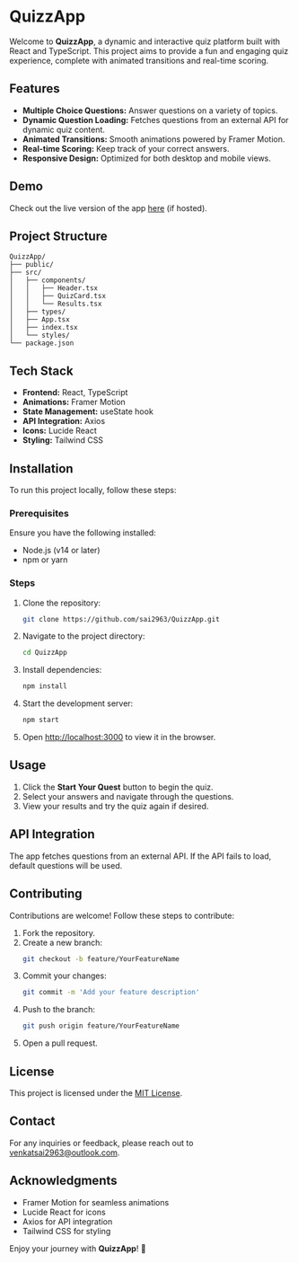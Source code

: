 # QuizzApp

Welcome to **QuizzApp**, a dynamic and interactive quiz platform built with React and TypeScript. This project aims to provide a fun and engaging quiz experience, complete with animated transitions and real-time scoring.

## Features
- **Multiple Choice Questions:** Answer questions on a variety of topics.
- **Dynamic Question Loading:** Fetches questions from an external API for dynamic quiz content.
- **Animated Transitions:** Smooth animations powered by Framer Motion.
- **Real-time Scoring:** Keep track of your correct answers.
- **Responsive Design:** Optimized for both desktop and mobile views.

## Demo
Check out the live version of the app [here]([https://quizzapp.vercel.app/](https://vercel.com/sais-projects-fa016d87/quizz-app)) (if hosted).

## Project Structure
```
QuizzApp/
├── public/
├── src/
│   ├── components/
│   │   ├── Header.tsx
│   │   ├── QuizCard.tsx
│   │   └── Results.tsx
│   ├── types/
│   ├── App.tsx
│   ├── index.tsx
│   └── styles/
└── package.json
```

## Tech Stack
- **Frontend:** React, TypeScript
- **Animations:** Framer Motion
- **State Management:** useState hook
- **API Integration:** Axios
- **Icons:** Lucide React
- **Styling:** Tailwind CSS

## Installation

To run this project locally, follow these steps:

### Prerequisites
Ensure you have the following installed:
- Node.js (v14 or later)
- npm or yarn

### Steps
1. Clone the repository:
   ```bash
   git clone https://github.com/sai2963/QuizzApp.git
   ```
2. Navigate to the project directory:
   ```bash
   cd QuizzApp
   ```
3. Install dependencies:
   ```bash
   npm install
   ```
4. Start the development server:
   ```bash
   npm start
   ```
5. Open [http://localhost:3000](http://localhost:3000) to view it in the browser.

## Usage
1. Click the **Start Your Quest** button to begin the quiz.
2. Select your answers and navigate through the questions.
3. View your results and try the quiz again if desired.

## API Integration
The app fetches questions from an external API. If the API fails to load, default questions will be used.

## Contributing
Contributions are welcome! Follow these steps to contribute:
1. Fork the repository.
2. Create a new branch:
   ```bash
   git checkout -b feature/YourFeatureName
   ```
3. Commit your changes:
   ```bash
   git commit -m 'Add your feature description'
   ```
4. Push to the branch:
   ```bash
   git push origin feature/YourFeatureName
   ```
5. Open a pull request.

## License
This project is licensed under the [MIT License](LICENSE).

## Contact
For any inquiries or feedback, please reach out to [venkatsai2963@outlook.com](mailto:venkatsai2963@outlook.com).

## Acknowledgments
- Framer Motion for seamless animations
- Lucide React for icons
- Axios for API integration
- Tailwind CSS for styling

Enjoy your journey with **QuizzApp**! 🚀

